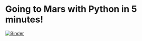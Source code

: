 # Going to Mars with Python in 5 minutes!

[![Binder](https://mybinder.org/badge.svg)](https://mybinder.org/v2/gh/poliastro/lightning-talk/master?filepath=Going%20to%20Mars%20in%205%20minutes.ipynb)

